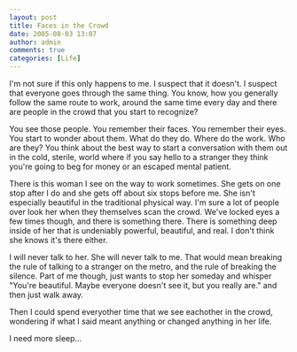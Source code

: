 ```yaml
---
layout: post
title: Faces in the Crowd
date: 2005-08-03 13:07
author: admin
comments: true
categories: [Life]
---
```

I&apos;m not sure if this only happens to me.  I suspect that it doesn&apos;t.  I suspect that everyone goes through the same thing.  You know, how you generally follow the same route to work, around the same time every day and there are people in the crowd that you start to recognize?

You see those people.  You remember their faces.  You remember their eyes.  You start to wonder about them.  What do they do.  Where do the work.  Who are they?  You think about the best way to start a conversation with them out in the cold, sterile, world where if you say hello to a stranger they think you&apos;re going to beg for money or an escaped mental patient.

There is this woman I see on the way to work sometimes.  She gets on one stop after I do and she gets off about six stops before me.  She isn&apos;t especially beautiful in the traditional physical way.  I&apos;m sure a lot of people over look her when they themselves scan the crowd.  We&apos;ve locked eyes a few times though, and there is something there.  There is something deep inside of her that is undeniably powerful, beautiful, and real.  I don&apos;t think she knows it&apos;s there either.

I will never talk to her.  She will never talk to me.  That would mean breaking the rule of talking to a stranger on the metro, and the rule of breaking the silence.  Part of me though, just wants to stop her someday and whisper "You&apos;re beautiful.  Maybe everyone doesn&apos;t see it, but you really are." and then just walk away.

Then I could spend everyother time that we see eachother in the crowd, wondering if what I said meant anything or changed anything in her life.

I need more sleep...
